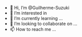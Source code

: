 - 👋 Hi, I’m @Guilherme-Suzuki
- 👀 I’m interested in 
- 🌱 I’m currently learning ...
- 💞️ I’m looking to collaborate on ...
- 📫 How to reach me ...

<!---
guisuzuki-ene/guisuzuki-ene is a ✨ special ✨ repository because its `README.md` (this file) appears on your GitHub profile.
You can click the Preview link to take a look at your changes.
--->
